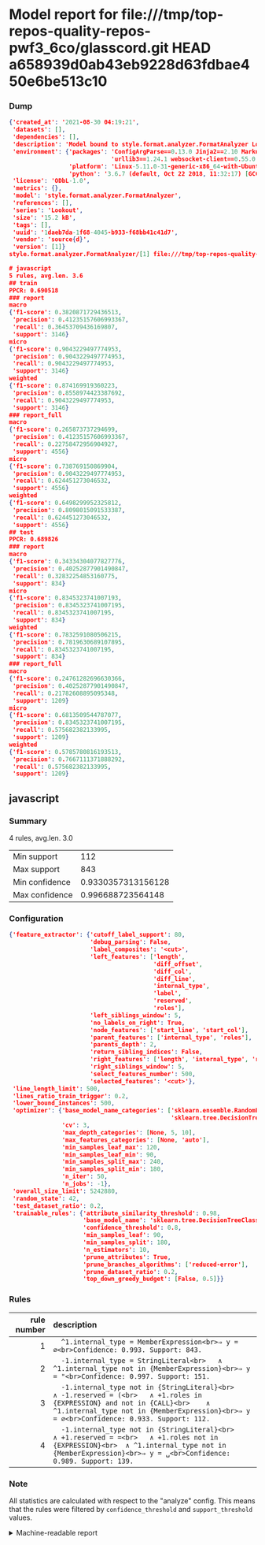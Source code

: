 # Model report for file:///tmp/top-repos-quality-repos-pwf3_6co/glasscord.git HEAD a658939d0ab43eb9228d63fdbae450e6be513c10

### Dump

```json
{'created_at': '2021-08-30 04:19:21',
 'datasets': [],
 'dependencies': [],
 'description': 'Model bound to style.format.analyzer.FormatAnalyzer Lookout analyzer.',
 'environment': {'packages': 'ConfigArgParse==0.13.0 Jinja2==2.10 MarkupSafe==1.1.1 PyStemmer==1.3.0 PyYAML==5.1 Pympler==0.5 SQLAlchemy==1.2.10 SQLAlchemy-Utils==0.33.3 asdf==2.3.2 bblfsh==2.12.7 boto==2.49.0 boto3==1.9.130 botocore==1.12.130 cachetools==2.0.1 certifi==2019.3.9 chardet==3.0.4 clint==0.5.1 docker==3.7.0 docker-pycreds==0.4.0 dulwich==0.19.11 grpcio==1.19.0 grpcio-tools==1.19.0 humanfriendly==4.16.1 humanize==0.5.1 idna==2.8 jmespath==0.9.4 jsonschema==2.6.0 lookout-sdk==0.4.1 lookout-sdk-ml==0.19.0 lookout-style==0.2.0 lz4==2.1.6 modelforge==0.12.1 numpy==1.16.2 packaging==19.0 pandas==0.22.0 pip==19.0.3 protobuf==3.7.0 psycopg2-binary==2.7.5 pygtrie==2.3 pyparsing==2.3.1 python-dateutil==2.8.0 python-igraph==0.7.1.post6 pytz==2019.1 requests==2.21.0 requirements-parser==0.2.0 scikit-learn==0.20.1 scikit-optimize==0.5.2 scipy==1.2.1 semantic-version==2.6.0 setuptools==40.8.0 six==1.12.0 smart-open==1.8.1 sourced-ml==0.8.2 spdx==2.5.0 stringcase==1.2.0 tabulate==0.8.2 tqdm==4.31.1 '
                             'urllib3==1.24.1 websocket-client==0.55.0 xxhash==1.3.0',
                 'platform': 'Linux-5.11.0-31-generic-x86_64-with-Ubuntu-18.04-bionic',
                 'python': '3.6.7 (default, Oct 22 2018, 11:32:17) [GCC 8.2.0]'},
 'license': 'ODbL-1.0',
 'metrics': {},
 'model': 'style.format.analyzer.FormatAnalyzer',
 'references': [],
 'series': 'Lookout',
 'size': '15.2 kB',
 'tags': [],
 'uuid': '1daeb7da-1f68-4045-b933-f68bb41c41d7',
 'vendor': 'source{d}',
 'version': [1]}
style.format.analyzer.FormatAnalyzer/[1] file:///tmp/top-repos-quality-repos-pwf3_6co/glasscord.git a658939d0ab43eb9228d63fdbae450e6be513c10

# javascript
5 rules, avg.len. 3.6
## train
PPCR: 0.690518
### report
macro
{'f1-score': 0.3820871729436513,
 'precision': 0.41235157606993367,
 'recall': 0.36453709436169807,
 'support': 3146}
micro
{'f1-score': 0.9043229497774953,
 'precision': 0.9043229497774953,
 'recall': 0.9043229497774953,
 'support': 3146}
weighted
{'f1-score': 0.874169919360223,
 'precision': 0.8558974423387692,
 'recall': 0.9043229497774953,
 'support': 3146}
### report_full
macro
{'f1-score': 0.265873737294699,
 'precision': 0.41235157606993367,
 'recall': 0.22758472956904927,
 'support': 4556}
micro
{'f1-score': 0.738769150869904,
 'precision': 0.9043229497774953,
 'recall': 0.624451273046532,
 'support': 4556}
weighted
{'f1-score': 0.6498299952325812,
 'precision': 0.8098015091533387,
 'recall': 0.624451273046532,
 'support': 4556}
## test
PPCR: 0.689826
### report
macro
{'f1-score': 0.34334304077827776,
 'precision': 0.40252877901490847,
 'recall': 0.32832254853160775,
 'support': 834}
micro
{'f1-score': 0.8345323741007193,
 'precision': 0.8345323741007195,
 'recall': 0.8345323741007195,
 'support': 834}
weighted
{'f1-score': 0.7832591080506215,
 'precision': 0.7819630689107895,
 'recall': 0.8345323741007195,
 'support': 834}
### report_full
macro
{'f1-score': 0.24761282696630366,
 'precision': 0.40252877901490847,
 'recall': 0.21782608895095348,
 'support': 1209}
micro
{'f1-score': 0.6813509544787077,
 'precision': 0.8345323741007195,
 'recall': 0.575682382133995,
 'support': 1209}
weighted
{'f1-score': 0.5785780816193513,
 'precision': 0.7667111371888292,
 'recall': 0.575682382133995,
 'support': 1209}
```

## javascript
### Summary
4 rules, avg.len. 3.0

| | |
|-|-|
|Min support|112|
|Max support|843|
|Min confidence|0.9330357313156128|
|Max confidence|0.996688723564148|

### Configuration

```json
{'feature_extractor': {'cutoff_label_support': 80,
                       'debug_parsing': False,
                       'label_composites': '<cut>',
                       'left_features': ['length',
                                         'diff_offset',
                                         'diff_col',
                                         'diff_line',
                                         'internal_type',
                                         'label',
                                         'reserved',
                                         'roles'],
                       'left_siblings_window': 5,
                       'no_labels_on_right': True,
                       'node_features': ['start_line', 'start_col'],
                       'parent_features': ['internal_type', 'roles'],
                       'parents_depth': 2,
                       'return_sibling_indices': False,
                       'right_features': ['length', 'internal_type', 'reserved', 'roles'],
                       'right_siblings_window': 5,
                       'select_features_number': 500,
                       'selected_features': '<cut>'},
 'line_length_limit': 500,
 'lines_ratio_train_trigger': 0.2,
 'lower_bound_instances': 500,
 'optimizer': {'base_model_name_categories': ['sklearn.ensemble.RandomForestClassifier',
                                              'sklearn.tree.DecisionTreeClassifier'],
               'cv': 3,
               'max_depth_categories': [None, 5, 10],
               'max_features_categories': [None, 'auto'],
               'min_samples_leaf_max': 120,
               'min_samples_leaf_min': 90,
               'min_samples_split_max': 240,
               'min_samples_split_min': 180,
               'n_iter': 50,
               'n_jobs': -1},
 'overall_size_limit': 5242880,
 'random_state': 42,
 'test_dataset_ratio': 0.2,
 'trainable_rules': {'attribute_similarity_threshold': 0.98,
                     'base_model_name': 'sklearn.tree.DecisionTreeClassifier',
                     'confidence_threshold': 0.8,
                     'min_samples_leaf': 90,
                     'min_samples_split': 180,
                     'n_estimators': 10,
                     'prune_attributes': True,
                     'prune_branches_algorithms': ['reduced-error'],
                     'prune_dataset_ratio': 0.2,
                     'top_down_greedy_budget': [False, 0.5]}}
```

### Rules

| rule number | description |
|----:|:-----|
| 1 | `  ^1.internal_type = MemberExpression<br>⇒ y = ∅<br>Confidence: 0.993. Support: 843.` |
| 2 | `  -1.internal_type = StringLiteral<br>	∧ ^1.internal_type not in {MemberExpression}<br>⇒ y = "<br>Confidence: 0.997. Support: 151.` |
| 3 | `  -1.internal_type not in {StringLiteral}<br>	∧ -1.reserved = (<br>	∧ +1.roles in {EXPRESSION} and not in {CALL}<br>	∧ ^1.internal_type not in {MemberExpression}<br>⇒ y = ∅<br>Confidence: 0.933. Support: 112.` |
| 4 | `  -1.internal_type not in {StringLiteral}<br>	∧ +1.reserved = =<br>	∧ +1.roles not in {EXPRESSION}<br>	∧ ^1.internal_type not in {MemberExpression}<br>⇒ y = ␣<br>Confidence: 0.989. Support: 139.` |

### Note
All statistics are calculated with respect to the "analyze" config. This means that the rules were filtered by
`confidence_threshold` and `support_threshold` values.

<details>
    <summary>Machine-readable report</summary>
```json
{"javascript": {"avg_rule_len": 3.0, "max_conf": 0.996688723564148, "max_support": 843, "min_conf": 0.9330357313156128, "min_support": 112, "num_rules": 4}}
```
</details>

